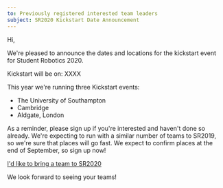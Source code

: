 ```yaml
---
to: Previously registered interested team leaders
subject: SR2020 Kickstart Date Announcement
---
```


Hi,

We're pleased to announce the dates and locations for the kickstart event for Student Robotics 2020.

Kickstart will be on: XXXX

This year we're running three Kickstart events:

- The University of Southampton
- Cambridge
- Aldgate, London


As a reminder, please sign up if you're interested and haven't done so already. We're expecting to run with a similar number of teams to SR2019, so we're sure that places will go fast. We expect to confirm places at the end of September, so sign up now!

  [I'd like to bring a team to SR2020][signup-form]

We look forward to seeing your teams!

[signup-form]: https://forms.gle/mCfqNHrF2JWRboch8